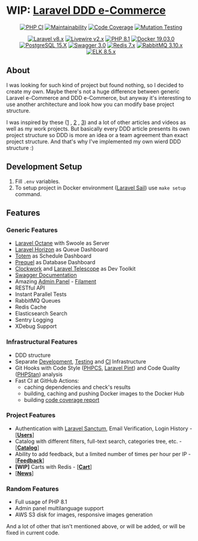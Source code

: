 # WIP: [Laravel DDD e-Commerce](http://laravel-ddd-ecommerce.herokuapp.com)

<div align="center">
    <p>
        <a href="https://github.com/InfluxOW/laravel_ddd_ecommerce/actions/workflows/master.yml"><img src="https://github.com/InfluxOW/laravel_ddd_ecommerce/actions/workflows/master.yml/badge.svg" alt="PHP CI"></a>
        <a href="https://codeclimate.com/github/InfluxOW/laravel_ddd_ecommerce/maintainability"><img src="https://api.codeclimate.com/v1/badges/785ee07bd777cf41ee07/maintainability" alt="Maintainability"></a>
        <a href="https://codecov.io/gh/InfluxOW/laravel_ddd_ecommerce"><img src="https://codecov.io/gh/InfluxOW/laravel_ddd_ecommerce/branch/master/graph/badge.svg?token=MS9MMW2OBX" alt="Code Coverage"></a>
        <a href="https://dashboard.stryker-mutator.io/reports/github.com/InfluxOW/laravel_ddd_ecommerce/master"><img src="https://img.shields.io/endpoint?style=flat&url=https%3A%2F%2Fbadge-api.stryker-mutator.io%2Fgithub.com%2FInfluxOW%2Flaravel_ddd_ecommerce%2Fmaster" alt="Mutation Testing"></a>
    </p>
    <p>
        <a href="https://laravel.com"><img src="https://img.shields.io/badge/Laravel-9.x-FF2D20?style=for-the-badge&logo=laravel" alt="Laravel v8.x"></a>
        <a href="https://laravel-livewire.com"><img src="https://img.shields.io/badge/Livewire-2.x-FB70A9?style=for-the-badge" alt="Livewire v2.x"></a>
        <a href="https://php.net"><img src="https://img.shields.io/badge/PHP-8.1-777BB4?style=for-the-badge&logo=php" alt="PHP 8.1"></a>
        <a href="https://docker.com"><img src="https://img.shields.io/badge/Docker-20.10.x-0db7ed?style=for-the-badge&logo=docker" alt="Docker 19.03.0"></a>
        <a href="https://postgresql.org"><img src="https://img.shields.io/badge/Postgresql-15.X-0064a5?style=for-the-badge&logo=postgresql" alt="PostgreSQL 15.X"></a>
        <a href="https://swagger.io"><img src="https://img.shields.io/badge/Swagger-3.0-a9f06b?style=for-the-badge&logo=swagger" alt="Swagger 3.0"></a>
        <a href="https://redis.io/"><img src="https://img.shields.io/badge/Redis-7.x-D82C20?style=for-the-badge&logo=redis" alt="Redis 7.x"></a>
        <a href="https://rabbitmq.com/"><img src="https://img.shields.io/badge/RabbitMQ-3.10.x-FF6600?style=for-the-badge&logo=rabbitmq" alt="RabbitMQ 3.10.x"></a>
        <a href="https://elastic.co/"><img src="https://img.shields.io/badge/ELK-8.5.x-7DE2D1?style=for-the-badge&logo=elastic" alt="ELK 8.5.x"></a>
    </p>
</div>

## About

I was looking for such kind of project but found nothing, so I decided to create my own. Maybe there's not a huge
difference between generic Laravel e-Commerce and DDD e-Commerce, but anyway it's interesting to use another
architecture and look how you can modify base project structure.

I was inspired by these ([1](https://lorisleiva.com/conciliating-laravel-and-ddd/)
, [2](https://medium.com/@ibrunotome/a-domain-driven-design-ddd-approach-to-the-laravel-framework-18906b3dd473)
, [3](https://youtu.be/0Rq-yHAwYjQ?list=PLc9FxgUP0PDRFpDM7YLqHTxlSi1Q8ALyB&t=4066)) and a lot of other articles and
videos as well as my work projects. But basically every DDD article presents its own project structure so DDD is more an
idea or a team agreement than exact project structure. And that's why I've implemented my own wierd DDD structure :)

## Development Setup

1. Fill `.env` variables.
2. To setup project in Docker environment ([Laravel Sail](https://laravel.com/docs/9.x/sail)) use `make setup` command.

## Features

### Generic Features

- [Laravel Octane](https://laravel.com/docs/9.x/octane) with Swoole as Server
- [Laravel Horizon](https://laravel.com/docs/9.x/horizon) as Queue Dashboard
- [Totem](https://github.com/codestudiohq/laravel-totem) as Schedule Dashboard
- [Prequel](https://github.com/Protoqol/Prequel) as Database Dashboard
- [Clockwork](https://underground.works/clockwork/) and [Laravel Telescope](https://laravel.com/docs/9.x/telescope) as Dev Toolkit
- [Swagger Documentation](http://laravel-ddd-ecommerce.herokuapp.com/api/documentation)
- Amazing [Admin Panel](http://laravel-ddd-ecommerce.herokuapp.com/admin) - [Filament](https://filamentadmin.com/)
- RESTful API
- Instant Parallel Tests
- RabbitMQ Queues
- Redis Cache
- Elasticsearch Search
- Sentry Logging
- XDebug Support

### Infrastructural Features

- DDD structure
- Separate [Development](https://github.com/InfluxOW/laravel_ddd_ecommerce/blob/master/docker-compose.yml), [Testing](https://github.com/InfluxOW/laravel_ddd_ecommerce/blob/master/docker-compose.test.yml) and [CI](https://github.com/InfluxOW/laravel_ddd_ecommerce/blob/master/docker-compose.ci.yml) Infrastructure
- Git Hooks with Code Style ([PHPCS](https://github.com/squizlabs/PHP_CodeSniffer), [Laravel Pint](https://github.com/laravel/pint)) and Code Quality ([PHPStan](https://github.com/phpstan/phpstan)) analysis
- Fast CI at GitHub Actions:
    - caching dependencies and check's results
    - building, caching and pushing Docker images to the Docker Hub
    - building [code coverage report](https://about.codecov.io/)

### Project Features

- Authentication with [Laravel Sanctum](https://github.com/laravel/sanctum), Email Verification, Login History - [[**Users**](https://github.com/InfluxOW/laravel_ddd_ecommerce/tree/master/app/Domains/Users)]
- Catalog with different filters, full-text search, categories tree, etc. - [[**Catalog**](https://github.com/InfluxOW/laravel_ddd_ecommerce/tree/master/app/Domains/Catalog)]
- Ability to add feedback, but a limited number of times per hour per IP - [[**Feedback**](https://github.com/InfluxOW/laravel_ddd_ecommerce/tree/master/app/Domains/Feedback)]
- **[WIP]** Carts with Redis - [[**Cart**](https://github.com/InfluxOW/laravel_ddd_ecommerce/tree/master/app/Domains/Cart)]
- [[**News**](https://github.com/InfluxOW/laravel_ddd_ecommerce/tree/master/app/Domains/News)]

### Random Features

- Full usage of PHP 8.1
- Admin panel multilanguage support
- AWS S3 disk for images, responsive images generation

And a lot of other that isn't mentioned above, or will be added, or will be fixed in current code.
